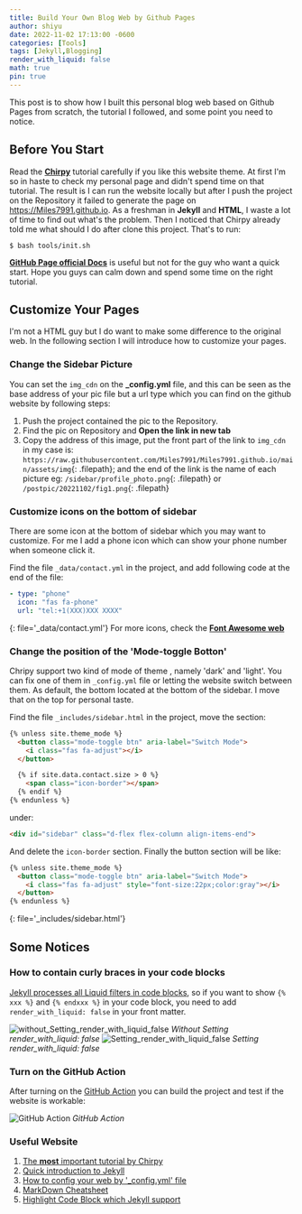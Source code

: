 ```yaml
---
title: Build Your Own Blog Web by Github Pages
author: shiyu
date: 2022-11-02 17:13:00 -0600 
categories: [Tools]
tags: [Jekyll,Blogging]
render_with_liquid: false
math: true
pin: true
---
```


This post is to show how I built this personal blog web based on Github Pages from scratch, the tutorial I followed, and some point you need to notice.

## Before You Start 

Read the [**Chirpy**](https://chirpy.cotes.page/posts/getting-started/) tutorial carefully if you like this website theme. At first I'm so in haste to check my personal page and didn't spend time on that tutorial. The result is I can run the website locally but after I push the project on the Repository it failed to generate the page on <https://Miles7991.github.io>. As a freshman in **Jekyll** and **HTML**, I waste a lot of time to find out what's the problem. Then I noticed that Chirpy already told me what should I do after clone this project. That's to run: 
```console
$ bash tools/init.sh
```
[**GitHub Page official Docs**](https://docs.github.com/en/pages/quickstart) is useful but not for the guy who want a quick start. Hope you guys can calm down and spend some time on the right tutorial. 


## Customize Your Pages
I'm not a HTML guy but I do want to make some difference to the original web. In the following section I will introduce how to customize your pages.
### Change the Sidebar Picture
You can set the `img_cdn` on the **_config.yml** file, and this can be seen as the base address of your pic file but a url type which you can find on the github website by following steps:
1. Push the project contained the pic to the Repository.
2. Find the pic on Repository and  **Open the link in new tab** 
3. Copy the address of this image, put the front part of the link to `img_cdn` in my case is: `https://raw.githubusercontent.com/Miles7991/Miles7991.github.io/main/assets/img`{: .filepath}; and the end of the link is the name of each picture eg: `/sidebar/profile_photo.png`{: .filepath} or `/postpic/20221102/fig1.png`{: .filepath}

### Customize icons on the bottom of sidebar
There are some icon at the bottom of sidebar which you may want to customize. For me I add a phone icon which can show your phone number when someone click it. 

Find the file `_data/contact.yml` in the project, and add following code at the end of the file: 
```yml
- type: "phone"
  icon: "fas fa-phone"
  url: "tel:+1(XXX)XXX XXXX"
```
{: file='_data/contact.yml'}
For more icons, check the [**Font Awesome web**](https://fontawesome.com/)

### Change the position of the 'Mode-toggle Botton'
Chripy support two kind of mode of theme , namely 'dark' and 'light'. You can fix one of them in `_config.yml` file or letting the website switch between them. As default, the bottom located at the bottom of the sidebar. I move that on the top for personal taste.

Find the file `_includes/sidebar.html` in the project, move the section: 

```html
{% unless site.theme_mode %}
  <button class="mode-toggle btn" aria-label="Switch Mode">
    <i class="fas fa-adjust"></i>
  </button>

  {% if site.data.contact.size > 0 %}
    <span class="icon-border"></span>
  {% endif %}
{% endunless %}
```
under:
```html
<div id="sidebar" class="d-flex flex-column align-items-end">
```
And delete the `icon-border` section. Finally the button section will be like:
```html
{% unless site.theme_mode %}
  <button class="mode-toggle btn" aria-label="Switch Mode">
    <i class="fas fa-adjust" style="font-size:22px;color:gray"></i>
  </button>
{% endunless %}
```
{: file='_includes/sidebar.html'}

## Some Notices 

### How to contain curly braces in your code blocks 
[Jekyll processes all Liquid filters in code blocks](https://jekyllrb.com/docs/liquid/tags/), so if you want to show `{% xxx %}` and `{% endxxx %}` in your code block, you need to add `render_with_liquid: false` in your front matter. 

![without_Setting_render_with_liquid_false](/postpic/20221102/without.png)
_Without Setting render_with_liquid: false_
![Setting_render_with_liquid_false](/postpic/20221102/with.png)
_Setting render_with_liquid: false_


### Turn on the GitHub Action
After turning on the [GitHub Action](https://chirpy.cotes.page/posts/getting-started/#deploy-by-using-github-actions) you can build the project and test if the website is workable:

![GitHub Action](/postpic/20221102/githubaction.png)
_GitHub Action_  

### Useful Website

1. [The **most** important tutorial by Chirpy](https://chirpy.cotes.page/posts/getting-started/)
2. [Quick introduction to Jekyll](https://stnava.github.io/lessons/2011/12/29/jekyll-introduction/)
3. [How to config your web by '_config.yml' file](https://jekyllrb.com/docs/configuration/)
4. [MarkDown Cheatsheet](https://aksakalli.github.io/jekyll-doc-theme/docs/cheatsheet/)
5. [Highlight Code Block which Jekyll support](https://rdmd.readme.io/docs/code-blocks)